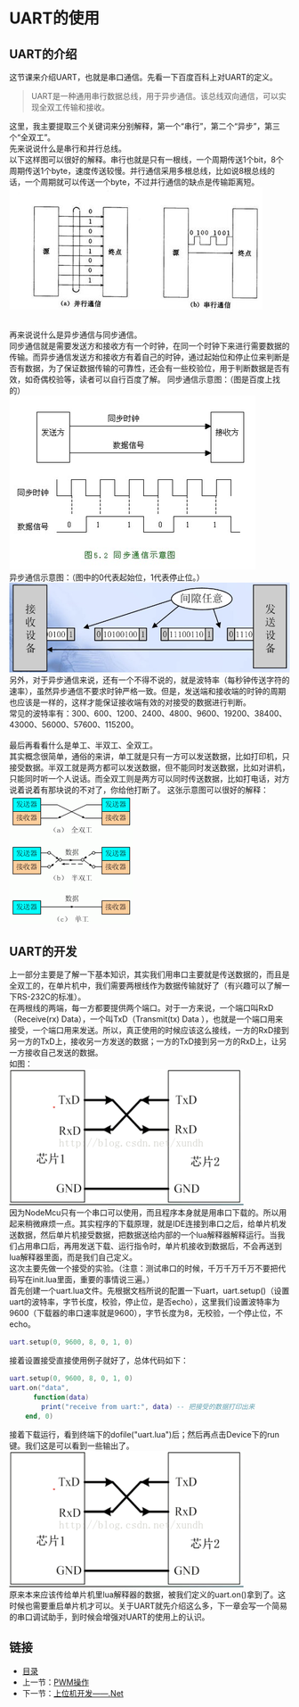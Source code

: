 # UART的使用
## UART的介绍
这节课来介绍UART，也就是串口通信。先看一下百度百科上对UART的定义。
> UART是一种通用串行数据总线，用于异步通信。该总线双向通信，可以实现全双工传输和接收。

这里，我主要提取三个关键词来分别解释，第一个“串行”，第二个“异步”，第三个“全双工”。<br>
先来说说什么是串行和并行总线。<br>
以下这样图可以很好的解释。串行也就是只有一根线，一个周期传送1个bit，8个周期传送1个byte，速度传送较慢。并行通信采用多根总线，比如说8根总线的话，一个周期就可以传送一个byte，不过并行通信的缺点是传输距离短。
![](./imgs/1.6/1.6-1.jpg?raw=true)  <br> <br>

再来说说什么是异步通信与同步通信。<br>
同步通信就是需要发送方和接收方有一个时钟，在同一个时钟下来进行需要数据的传输。而异步通信发送方和接收方有着自己的时钟，通过起始位和停止位来判断是否有数据，为了保证数据传输的可靠性，还会有一些校验位，用于判断数据是否有效，如奇偶校验等，读者可以自行百度了解。
同步通信示意图：（图是百度上找的）<br>
![](./imgs/1.6/1.6-2.jpg?raw=true)  <br>
异步通信示意图：（图中的0代表起始位，1代表停止位。）<br>
![](./imgs/1.6/1.6-3.jpg?raw=true)  <br>
另外，对于异步通信来说，还有一个不得不说的，就是波特率（每秒钟传送字符的速率），虽然异步通信不要求时钟严格一致。但是，发送端和接收端的时钟的周期也应该是一样的，这样才能保证接收端有效的对接受的数据进行判断。<br>
常见的波特率有：300、600、1200、2400、4800、9600、19200、38400、43000、56000、57600、115200。 <br> <br>
最后再看看什么是单工、半双工、全双工。<br>
其实概念很简单，通俗的来讲，单工就是只有一方可以发送数据，比如打印机，只接受数据。半双工就是两方都可以发送数据，但不能同时发送数据，比如对讲机，只能同时听一个人说话。而全双工则是两方可以同时传送数据，比如打电话，对方说着说着有那块说的不对了，你给他打断了。
这张示意图可以很好的解释：<br>
![](./imgs/1.6/1.6-4.gif?raw=true)  <br>

## UART的开发
上一部分主要是了解一下基本知识，其实我们用串口主要就是传送数据的，而且是全双工的，在单片机中，我们需要两根线作为数据传输就好了（有兴趣可以了解一下RS-232C的标准）。<br>
在两根线的两端，每一方都要提供两个端口。对于一方来说，一个端口叫RxD（Receive(rx) Data），一个叫TxD（Transmit(tx) Data ），也就是一个端口用来接受，一个端口用来发送。所以，真正使用的时候应该这么接线，一方的RxD接到另一方的TxD上，接收另一方发送的数据；一方的TxD接到另一方的RxD上，让另一方接收自己发送的数据。<br>
如图：<br>
![](./imgs/1.6/1.6-5.jpg?raw=true)  <br>
因为NodeMcu只有一个串口可以使用，而且程序本身就是用串口下载的。所以用起来稍微麻烦一点。其实程序的下载原理，就是IDE连接到串口之后，给单片机发送数据，然后单片机接受数据，把数据送给内部的一个lua解释器解释运行。当我们占用串口后，再用发送下载、运行指令时，单片机接收到数据后，不会再送到lua解释器里面，而是我们自己定义。<br>
这次主要先做一个接受的实验。（注意：测试串口的时候，千万千万千万不要把代码写在init.lua里面，重要的事情说三遍。）<br>
首先创建一个uart.lua文件。先根据文档所说的配置一下uart，uart.setup()（设置uart的波特率，字节长度，校验，停止位，是否echo），这里我们设置波特率为9600（下载器的串口速率就是9600），字节长度为8，无校验，一个停止位，不echo。
``` lua
uart.setup(0, 9600, 8, 0, 1, 0)
```
接着设置接受直接使用例子就好了，总体代码如下：
``` lua
uart.setup(0, 9600, 8, 0, 1, 0)
uart.on("data",
      function(data)
        print("receive from uart:", data) -- 把接受的数据打印出来
    end, 0)
```
接着下载运行，看到终端下的dofile("uart.lua")后；然后再点击Device下的run键。我们这是可以看到一些输出了。<br>
![](./imgs/1.6/1.6-5.jpg?raw=true)  <br>
原来本来应该传给单片机里lua解释器的数据，被我们定义的uart.on()拿到了。这时候也需要重启单片机才可以。关于UART就先介绍这么多，下一章会写一个简易的串口调试助手，到时候会增强对UART的使用上的认识。

## 链接
- [目录](directory.md)  
- 上一节：[PWM操作](1.5.md)  
- 下一节：[上位机开发——.Net](../2.0.md)
